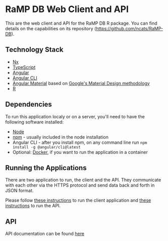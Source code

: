 # RaMP DB Web Client and API

This are the web client and API for the RaMP DB R package. You can find details on the capabilities on its repository (https://github.com/ncats/RaMP-DB).

## Technology Stack

- [Nx](https://nx.dev)
- [TypeScript](https://www.typescriptlang.org/)
- [Angular](https://angular.io/)
- [Angular CLI](https://github.com/angular/angular-cli)
- [Angular Material](https://material.angular.io/) based on [Google's Material Design methodology](https://material.io/design/)
- [R](https://www.r-project.org/)

## Dependencies

To run this application localy or on a server, you'll need to have the following software installed:

- [Node](https://nodejs.org/en/)
- [npm](https://www.npmjs.com/) - usually included in the node installation
- Angular CLI - after you install npm, on any command line run `npm install -g @angular/cli@latest`
- Optional: [Docker](https://docs.docker.com/), if you want to run the application in a container

## Running the Applications

There are two application to run, the client and the API. They communicate with each other via the HTTPS protocol and send data back and forth in JSON format.

Please follow [these instructions](apps/ramp-client/CLIENT_INSTRUCTIONS.md) to run the client application and [these instructions](ramp/apps/ramp-server/SERVER_INSTRUCTIONS.MD) to run the API.

## API

API documentation can be found [here](https://ramp-api-alpha.ncats.io/__docs__/)
